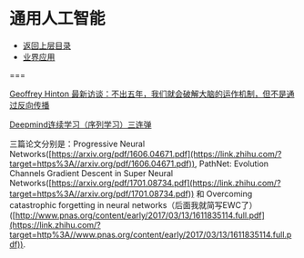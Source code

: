 # 通用人工智能

* [返回上层目录](../README.md)
* [业界应用](industry-application/industry-application.md)



===

[Geoffrey Hinton 最新访谈：不出五年，我们就会破解大脑的运作机制，但不是通过反向传播](https://mp.weixin.qq.com/s/dHes97t7pIOrOWYz8shJIQ)





[Deepmind连续学习（序列学习）三连弹](https://zhuanlan.zhihu.com/p/25893683)

三篇论文分别是：Progressive Neural Networks([https://arxiv.org/pdf/1606.04671.pdf](https://link.zhihu.com/?target=https%3A//arxiv.org/pdf/1606.04671.pdf)), PathNet: Evolution Channels Gradient Descent in Super Neural Networks([https://arxiv.org/pdf/1701.08734.pdf](https://link.zhihu.com/?target=https%3A//arxiv.org/pdf/1701.08734.pdf)) 和 Overcoming catastrophic forgetting in neural networks（后面我就简写EWC了）([http://www.pnas.org/content/early/2017/03/13/1611835114.full.pdf](https://link.zhihu.com/?target=http%3A//www.pnas.org/content/early/2017/03/13/1611835114.full.pdf)).





